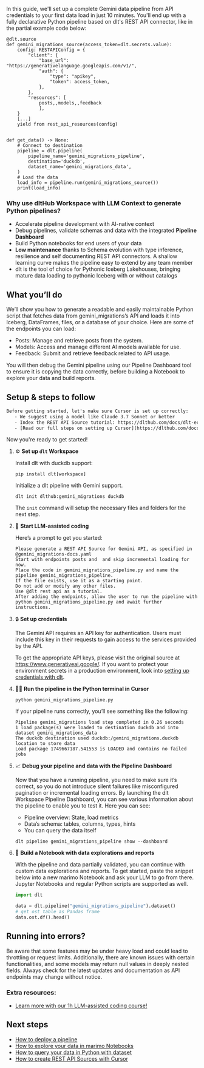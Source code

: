 In this guide, we'll set up a complete Gemini data pipeline from API credentials to your first data load in just 10 minutes. You'll end up with a fully declarative Python pipeline based on dlt's REST API connector, like in the partial example code below:

```python-outcome
@dlt.source
def gemini_migrations_source(access_token=dlt.secrets.value):
    config: RESTAPIConfig = {
        "client": {
            "base_url": "https://generativelanguage.googleapis.com/v1/",
            "auth": {
                "type": "apikey",
                "token": access_token,
            },
        },
        "resources": [
            posts,,models,,feedback
            ],
    }
    [...]
    yield from rest_api_resources(config)


def get_data() -> None:
    # Connect to destination
    pipeline = dlt.pipeline(
        pipeline_name='gemini_migrations_pipeline',
        destination='duckdb',
        dataset_name='gemini_migrations_data', 
    )
    # Load the data
    load_info = pipeline.run(gemini_migrations_source())
    print(load_info) 
```

### Why use dltHub Workspace with LLM Context to generate Python pipelines?

- Accelerate pipeline development with AI-native context
- Debug pipelines, validate schemas and data with the integrated **Pipeline Dashboard**
- Build Python notebooks for end users of your data
- **Low maintenance** thanks to Schema evolution with type inference, resilience and self documenting REST API connectors. A shallow learning curve makes the pipeline easy to extend by any team member
- dlt is the tool of choice for Pythonic Iceberg Lakehouses, bringing mature data loading to pythonic Iceberg with or without catalogs

## What you’ll do

We’ll show you how to generate a readable and easily maintainable Python script that fetches data from gemini_migrations’s API and loads it into Iceberg, DataFrames, files, or a database of your choice. Here are some of the endpoints you can load:

- Posts: Manage and retrieve posts from the system.
- Models: Access and manage different AI models available for use.
- Feedback: Submit and retrieve feedback related to API usage.

You will then debug the Gemini pipeline using our Pipeline Dashboard tool to ensure it is copying the data correctly, before building a Notebook to explore your data and build reports.

## Setup & steps to follow

```default
Before getting started, let's make sure Cursor is set up correctly:
   - We suggest using a model like Claude 3.7 Sonnet or better
   - Index the REST API Source tutorial: https://dlthub.com/docs/dlt-ecosystem/verified-sources/rest_api/ and add it to context as **@dlt rest api**
   - [Read our full steps on setting up Cursor](https://dlthub.com/docs/dlt-ecosystem/llm-tooling/cursor-restapi#23-configuring-cursor-with-documentation)
```

Now you're ready to get started!

1. ⚙️ **Set up `dlt` Workspace**
    
    Install dlt with duckdb support:
    ```shell
    pip install dlt[workspace]
    ```

    Initialize a dlt pipeline with Gemini support.
    ```shell
    dlt init dlthub:gemini_migrations duckdb
    ```

    The `init` command will setup the necessary files and folders for the next step.
    
2. 🤠 **Start LLM-assisted coding**
    
    Here’s a prompt to get you started:
    
    ```prompt
    Please generate a REST API Source for Gemini API, as specified in @gemini_migrations-docs.yaml 
    Start with endpoints posts and  and skip incremental loading for now. 
    Place the code in gemini_migrations_pipeline.py and name the pipeline gemini_migrations_pipeline. 
    If the file exists, use it as a starting point. 
    Do not add or modify any other files. 
    Use @dlt rest api as a tutorial. 
    After adding the endpoints, allow the user to run the pipeline with python gemini_migrations_pipeline.py and await further instructions.
    ```

    
3. 🔒 **Set up credentials** 
    
    The Gemini API requires an API key for authentication. Users must include this key in their requests to gain access to the services provided by the API.
    
    To get the appropriate API keys, please visit the original source at https://www.generativeai.google/.
    If you want to protect your environment secrets in a production environment, look into [setting up credentials with dlt](https://dlthub.com/docs/walkthroughs/add_credentials).
    
4. 🏃‍♀️ **Run the pipeline in the Python terminal in Cursor**
    
    ```shell
    python gemini_migrations_pipeline.py
    ```
    
    If your pipeline runs correctly, you’ll see something like the following:
    
    ```shell
    Pipeline gemini_migrations load step completed in 0.26 seconds
    1 load package(s) were loaded to destination duckdb and into dataset gemini_migrations_data
    The duckdb destination used duckdb:/gemini_migrations.duckdb location to store data
    Load package 1749667187.541553 is LOADED and contains no failed jobs
    ```
    
5. 📈 **Debug your pipeline and data with the Pipeline Dashboard**

    Now that you have a running pipeline, you need to make sure it’s correct, so you do not introduce silent failures like misconfigured pagination or incremental loading errors. By launching the dlt Workspace Pipeline Dashboard, you can see various information about the pipeline to enable you to test it. Here you can see:
    - Pipeline overview: State, load metrics
    - Data’s schema: tables, columns, types, hints
    - You can query the data itself
    
    ```shell
    dlt pipeline gemini_migrations_pipeline show --dashboard
    ```
    
6. 🐍 **Build a Notebook with data explorations and reports**

    With the pipeline and data partially validated, you can continue with custom data explorations and reports. To get started, paste the snippet below into a new marimo Notebook and ask your LLM to go from there. Jupyter Notebooks and regular Python scripts are supported as well.

    
    ```python
    import dlt

   data = dlt.pipeline("gemini_migrations_pipeline").dataset()
   # get ost table as Pandas frame
   data.ost.df().head()
    ```

## Running into errors?

Be aware that some features may be under heavy load and could lead to throttling or request limits. Additionally, there are known issues with certain functionalities, and some models may return null values in deeply nested fields. Always check for the latest updates and documentation as API endpoints may change without notice.

### Extra resources:

- [Learn more with our 1h LLM-assisted coding course!](https://www.youtube.com/watch?v=GGid70rnJuM)

## Next steps

- [How to deploy a pipeline](https://dlthub.com/docs/walkthroughs/deploy-a-pipeline)
- [How to explore your data in marimo Notebooks](https://dlthub.com/docs/general-usage/dataset-access/marimo)
- [How to query your data in Python with dataset](https://dlthub.com/docs/general-usage/dataset-access/dataset)
- [How to create REST API Sources with Cursor](https://dlthub.com/docs/dlt-ecosystem/llm-tooling/cursor-restapi)